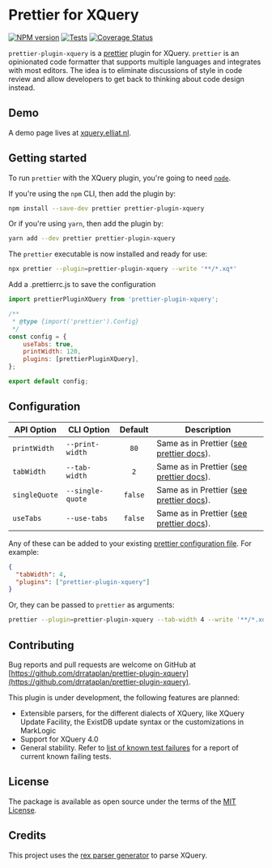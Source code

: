 # Prettier for XQuery
[![NPM version](https://badge.fury.io/js/prettier-plugin-xquery.svg)](http://badge.fury.io/js/prettier-plugin-xquery) [![Tests](https://github.com/DrRataplan/prettier-plugin-xquery/actions/workflows/test.yml/badge.svg)](https://github.com/DrRataplan/prettier-plugin-xquery/actions/workflows/test.yml) [![Coverage Status](https://coveralls.io/repos/github/DrRataplan/prettier-plugin-xquery/badge.svg)](https://coveralls.io/github/DrRataplan/prettier-plugin-xquery)

`prettier-plugin-xquery` is a [prettier](https://prettier.io/) plugin for XQuery. `prettier` is an opinionated code formatter that supports multiple languages and integrates with most editors. The idea is to eliminate discussions of style in code review and allow developers to get back to thinking about code design instead.

## Demo
A demo page lives at [xquery.elliat.nl](https://xquery.elliat.nl).

## Getting started

To run `prettier` with the XQuery plugin, you're going to need [`node`](https://nodejs.org/en/download/).

If you're using the `npm` CLI, then add the plugin by:

```bash
npm install --save-dev prettier prettier-plugin-xquery
```

Or if you're using `yarn`, then add the plugin by:

```bash
yarn add --dev prettier prettier-plugin-xquery
```

The `prettier` executable is now installed and ready for use:

```bash
npx prettier --plugin=prettier-plugin-xquery --write '**/*.xq*'
```

Add a .prettierrc.js to save the configuration
```js
import prettierPluginXQuery from 'prettier-plugin-xquery';

/**
 * @type {import('prettier').Config}
 */
const config = {
	useTabs: true,
	printWidth: 120,
	plugins: [prettierPluginXQuery],
};

export default config;
```

## Configuration
| API Option                 | CLI Option                     |   Default    | Description                                                                                                              |
| -------------------------- | ------------------------------ | :----------: | ------------------------------------------------------------------------------------------------------------------------ |
| `printWidth`               | `--print-width`                |     `80`     | Same as in Prettier ([see prettier docs](https://prettier.io/docs/en/options.html#print-width)).
| `tabWidth`                 | `--tab-width`                  |     `2`      | Same as in Prettier ([see prettier docs](https://prettier.io/docs/en/options.html#tab-width)).
| `singleQuote`              | `--single-quote`               |   `false`    | Same as in Prettier ([see prettier docs](https://prettier.io/docs/en/options.html#quotes)).
| `useTabs`                  | `--use-tabs`                   |   `false`    | Same as in Prettier ([see prettier docs](https://prettier.io/docs/en/options.html#tabs)).

Any of these can be added to your existing [prettier configuration
file](https://prettier.io/docs/en/configuration.html). For example:

```json
{
  "tabWidth": 4,
  "plugins": ["prettier-plugin-xquery"]
}
```

Or, they can be passed to `prettier` as arguments:

```bash
prettier --plugin=prettier-plugin-xquery --tab-width 4 --write '**/*.xq*'
```

## Contributing

Bug reports and pull requests are welcome on GitHub at
[https://github.com/drrataplan/prettier-plugin-xquery](https://github.com/drrataplan/prettier-plugin-xquery).

This plugin is under development, the following features are planned:

* Extensible parsers, for the different dialects of XQuery, like XQuery Update Facility, the ExistDB
  update syntax or the customizations in MarkLogic
* Support for XQuery 4.0
* General stability. Refer to [list of known test failures](test/assets/ignoreList.ts) for a report
  of current known failing tests.


## License

The package is available as open source under the terms of the [MIT
License](https://opensource.org/licenses/MIT).

## Credits

This project uses the [rex parser generator](https://github.com/GuntherRademacher/rex-parser-generator) to parse XQuery.
